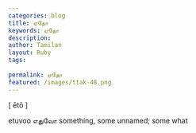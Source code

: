 ```yaml
---
categories: blog
title: ஏதோ
keywords: ஏதோ
description: 
author: Tamilan
layout: Ruby
tags: 
 
permalink: ஏதோ
featured: /images/ttak-48.png
---
```

  
[ ētō ]  
  
etuvoo எதுவோ something, some unnamed; some what
